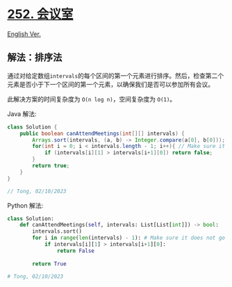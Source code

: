 # [252. 会议室](https://leetcode.com/problems/meeting-rooms/)

[English Ver.](/Solution/0252_Meeting_Rooms.md)

## 解法：排序法

通过对给定数组`intervals`的每个区间的第一个元素进行排序。然后，检查第二个元素是否小于下一个区间的第一个元素，以确保我们是否可以参加所有会议。

此解决方案的时间复杂度为 `O(n log n)`，空间复杂度为 `O(1)`。

Java 解法:

```java
class Solution {
    public boolean canAttendMeetings(int[][] intervals) {
        Arrays.sort(intervals, (a, b) -> Integer.compare(a[0], b[0])); // Sort given array
        for(int i = 0; i < intervals.length - 1; i++){ // Make sure it does not go out of bound
            if (intervals[i][1] > intervals[i+1][0]) return false;
        }
        return true;
    }
}

// Tong, 02/10/2023
```

Python 解法:

```python
class Solution:
    def canAttendMeetings(self, intervals: List[List[int]]) -> bool:
        intervals.sort()
        for i in range(len(intervals) - 1): # Make sure it does not go out of bound
            if intervals[i][1] > intervals[i+1][0]:
                return False
  
        return True

# Tong, 02/10/2023
```
